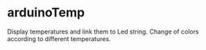 # arduinoTemp
Display temperatures and link them to Led string. Change of colors according to different temperatures.
